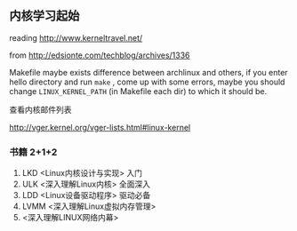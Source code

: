 ## 内核学习起始

reading http://www.kerneltravel.net/

from http://edsionte.com/techblog/archives/1336

Makefile maybe exists difference between archlinux and others, if you enter
hello directory and run ``make`` , come up with some errors, maybe you should
change ``LINUX_KERNEL_PATH`` (in Makefile each dir) to which it should be.

查看内核邮件列表

http://vger.kernel.org/vger-lists.html#linux-kernel

### 书籍 2+1+2

1. LKD <Linux内核设计与实现> 入门
2. ULK <深入理解Linux内核> 全面深入
3. LDD <Linux设备驱动程序> 驱动必备
4. LVMM <深入理解Linux虚拟内存管理>
5. <深入理解LINUX网络内幕>

